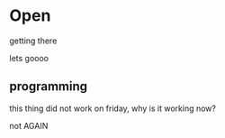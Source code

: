 # Open

getting there

lets goooo

## programming
this thing did not work on friday, why is it working now?

not AGAIN

